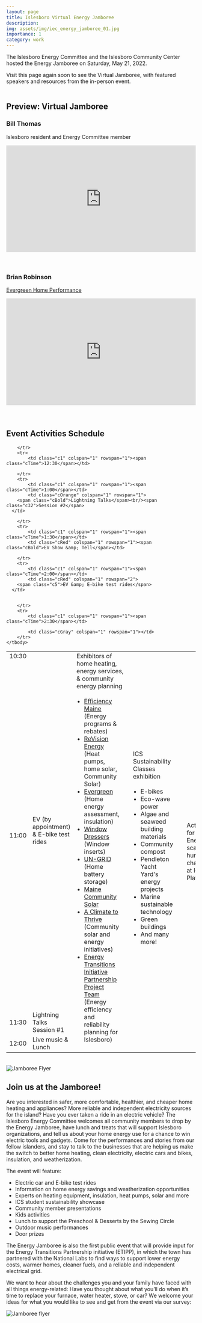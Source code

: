 ```yaml
---
layout: page
title: Islesboro Virtual Energy Jamboree
description:
img: assets/img/iec_energy_jamboree_01.jpg
importance: 1
category: work
---
```



The Islesboro Energy Committee and the Islesboro Community Center hosted the Energy Jamboree on Saturday, May 21, 2022. 

Visit this page again soon to see the Virtual Jamboree, with featured speakers and resources from the in-person event.
<br />
<br />

## Preview: Virtual Jamboree

### Bill Thomas

Islesboro resident and Energy Committee member
<div style="padding:56.25% 0 0 0;position:relative;"><iframe src="https://player.vimeo.com/video/738016838?h=61a0afdeed&amp;badge=0&amp;autopause=0&amp;player_id=0&amp;app_id=58479" frameborder="0" allow="autoplay; fullscreen; picture-in-picture" allowfullscreen style="position:absolute;top:0;left:0;width:100%;height:100%;" title="IEC Jamboree - Bill Thomas"></iframe></div><script src="https://player.vimeo.com/api/player.js"></script>
<br />
<br />

### Brian Robinson

<a href="https://www.evergreenyourhome.com/">Evergreen Home Performance</a> 

<div style="padding:56.25% 0 0 0;position:relative;"><iframe src="https://player.vimeo.com/video/738018619?h=8af1a11fa0&amp;badge=0&amp;autopause=0&amp;player_id=0&amp;app_id=58479" frameborder="0" allow="autoplay; fullscreen; picture-in-picture" allowfullscreen style="position:absolute;top:0;left:0;width:100%;height:100%;" title="IEC_Jamboree_Brian.mp4"></iframe></div><script src="https://player.vimeo.com/api/player.js"></script>
<br />
<br />


## Event Activities Schedule

<table class="jth">
	<tbody>
		<tr>
			<td class="c1" colspan="1" rowspan="1"><span class="cTime">10:30</span></td>
			<td class="cRed" colspan="1" rowspan="2">
        <span class="c5">EV (by appointment) &amp; E-bike test rides</span>
      </td>
      <td class="cPink" colspan="1" rowspan="9">
        <span class="cBold">Exhibitors of home heating, energy services, & community energy planning </span>
				<ul style="list-style-position: outside;margin: 10;padding: 10;">
					<li><a href="https://www.efficiencymaine.com/">Efficiency Maine</a> (Energy programs & rebates)</li>
				  <li><a href="https://www.revisionenergy.com/">ReVision Energy</a> (Heat pumps, home solar, Community Solar)</li>
				  <li><a href="https://www.evergreenyourhome.com/">Evergreen</a> (Home energy assessment, insulation)</li>
					<li><a href="https://windowdressers.org/">Window Dressers</a> (Window inserts)</li>
				  <li><a href="https://www.un-grid.me/">UN-GRID</a> (Home battery storage)</li>
				  <li><a href="https://mainecommunitysolar.org/">Maine Community Solar</a></li>
					<li><a href="https://www.aclimatetothrive.org/">A Climate to Thrive </a>(Community solar and energy initiatives)</li>
					<li><a href="https://www.energy.gov/eere/energy-transitions-initiative-partnership-project-communities">Energy Transitions Initiative Partnership Project Team </a>(Energy efficiency and reliability planning for Islesboro)</li>
				</ul>
      </td>
			<td class="cGreen" colspan="1" rowspan="9">
        <span class="c5">ICS Sustainability Classes exhibition</span>
				<ul style="list-style-position: outside;margin: 10;padding: 10;">
					<li>E-bikes</li>
					<li>Eco-wave power</li>
					<li>Algae and seaweed building materials</li>
					<li>Community compost</li>
					<li>Pendleton Yacht Yard's energy projects</li>
					<li>Marine sustainable technology</li>
					<li>Green buildings</li>
					<li>And many more!</li>						
				</ul>
      </td>
			<td class="cBlue" colspan="1" rowspan="9">
        <span class="c5">Activities for Kids: Energy scavenger hunt &amp; chaperone at ICC Playground</span>
      </td>
			<td class="cGray" colspan="1" rowspan="1"></td>
		</tr>
		<tr>
			<td class="c1" colspan="1" rowspan="1"><span class="cTime">11:00</span></td>
			<td class="cPurple" colspan="1" rowspan="7">
			        <span class="c5">Lunch + Dessert by the Preschool & Sewing Circle</span>
			</td>
		</tr>
		<tr>
			<td class="c1" colspan="1" rowspan="1"><span class="cTime">11:30</span></td>
			<td class="cOrange" colspan="1" rowspan="1">
        <span class="cBold">Lightning Talks</span><br /><span class="c5">Session #1</span>
      </td>
		</tr>
		<tr>
			<td class="c1" colspan="1" rowspan="1"><span class="cTime">12:00</span></td>
			<td class="cGray" colspan="1" rowspan="2"><span class="c5">Live music & Lunch</span></td>

		</tr>
		<tr>
			<td class="c1" colspan="1" rowspan="1"><span class="cTime">12:30</span></td>

		</tr>
		<tr>
			<td class="c1" colspan="1" rowspan="1"><span class="cTime">1:00</span></td>
			<td class="cOrange" colspan="1" rowspan="1">
        <span class="cBold">Lightning Talks</span><br/><span class="c32">Session #2</span>
      </td>

		</tr>
		<tr>
			<td class="c1" colspan="1" rowspan="1"><span class="cTime">1:30</span></td>
			<td class="cRed" colspan="1" rowspan="1"><span class="cBold">EV Show &amp; Tell</span></td>

		</tr>
		<tr>
			<td class="c1" colspan="1" rowspan="1"><span class="cTime">2:00</span></td>
			<td class="cRed" colspan="1" rowspan="2">
        <span class="c5">EV &amp; E-bike test rides</span>
      </td>


		</tr>
		<tr>
			<td class="c1" colspan="1" rowspan="1"><span class="cTime">2:30</span></td>

			<td class="cGray" colspan="1" rowspan="1"></td>
		</tr>
	</tbody>
</table>
<br />
  <img src="{{ site.url }}/assets/img/jamboree_flyer_3_color_outline.jpg" alt="Jamboree Flyer" class="img-fluid-svg" />
<br />


## Join us at the Jamboree!

Are you interested in safer, more comfortable, healthier, and cheaper home heating and appliances? More reliable and independent electricity sources for the island? Have you ever taken a ride in an electric vehicle?
The Islesboro Energy Committee welcomes all community members to drop by the Energy Jamboree, have lunch and treats that will support Islesboro organizations, and tell us about your home energy use for a chance to win electric tools and gadgets. Come for the performances and stories from our fellow islanders, and stay to talk to the businesses that are helping us make the switch to better home heating, clean electricity, electric cars and bikes, insulation, and weatherization.

The event will feature:
- Electric car and E-bike test rides
- Information on home energy savings and weatherization opportunities
- Experts on heating equipment, insulation, heat pumps, solar and more
- ICS student sustainability showcase
- Community member presentations
- Kids activities
- Lunch to support the Preschool & Desserts by the Sewing Circle
- Outdoor music performances
- Door prizes

The Energy Jamboree is also the first public event that will provide input for the Energy Transitions Partnership initiative (ETIPP), in which the town has partnered with the National Labs to find ways to support lower energy costs, warmer homes, cleaner fuels, and a reliable and independent electrical grid.

We want to hear about the challenges you and your family have faced with all things energy-related: Have you thought about what you’ll do when it’s time to replace your furnace, water heater, stove, or car? We welcome your ideas for what you would like to see and get from the event via our survey:

<div style="height: 20px" />
<div class="row justify-content-sm-center">
	<div class="col-sm-2 col-md-0"></div>
	<div class="col-sm-8 col-md-0">
		<a href="https://fb.me/e/2PAxxLDHL" style="text-decoration: none">
			<img src="{{ site.url }}/assets/img/jamboree_button_fb_horiz_web.png" alt="Jamboree flyer" class="img-fluid-svg" />
		</a>
		<!--div style="height: 20px" />
		<div style="width:100%;align-items:center;justify-content:center;display:flex">
			<div style="width:50%">
					<img src="{{ site.url }}/assets/img/icc_logo_color_rev.jpg" alt="Jamboree flyer" class="img-fluid-svg" />
			</div>
		</div-->
		<div style="height: 30px"></div>
	</div>
	<div class="col-sm-2 col-md-0"></div>
</div>
